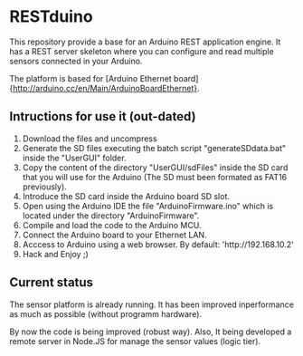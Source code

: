 <h1>RESTduino</h1>
This repository provide a base for an Arduino REST application engine.
It has a REST server skeleton where you can configure and read multiple
sensors connected in your Arduino.

The platform is based for [Arduino Ethernet board]{http://arduino.cc/en/Main/ArduinoBoardEthernet}.

<h2>Intructions for use it (out-dated)</h2>
<ol>
	<li>Download the files and uncompress</li>
	<li>Generate the SD files executing the batch script "generateSDdata.bat"
	inside the "UserGUI" folder.</li>
	<li>
		Copy the content of the directory "UserGUI/sdFiles" inside
		the SD card that you will use for the Arduino (The SD must been
		formated as FAT16 previously).
	</li>
	<li>
		Introduce the SD card inside the Arduino board SD slot.
	</li>
	<li>
		Open using the Arduino IDE the file "ArduinoFirmware.ino" which is
		located under the directory "ArduinoFirmware".
	</li>
	<li>
		Compile and load the code to the Arduino MCU.
	</li>
	<li>
		Connect the Arduino board to your Ethernet LAN.
	</li>
	<li>
		Acccess to Arduino using a web browser. By default: 'http://192.168.10.2'
	</li>
	<li>
		Hack and Enjoy ;)
	</li>
</ol>

<h2>Current status</h2>
The sensor platform is already running. It has been improved inperformance as much as possible
(without programm hardware).

By now the code is being improved (robust way). Also, It being developed a remote server in Node.JS for
manage the sensor values (logic tier).
